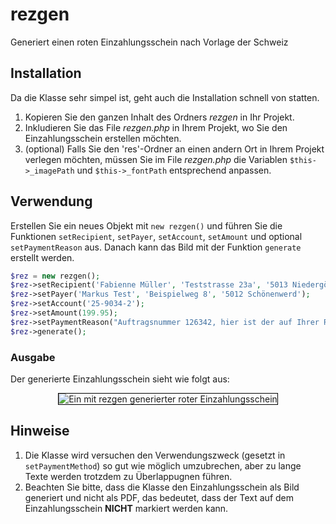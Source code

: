 # rezgen
Generiert einen roten Einzahlungsschein nach Vorlage der Schweiz

## Installation
Da die Klasse sehr simpel ist, geht auch die Installation schnell von statten.
1. Kopieren Sie den ganzen Inhalt des Ordners *rezgen* in Ihr Projekt.
2. Inkludieren Sie das File *rezgen.php* in Ihrem Projekt, wo Sie den Einzahlungsschein erstellen möchten.
3. (optional) Falls Sie den 'res'-Ordner an einen andern Ort in Ihrem Projekt verlegen möchten, müssen Sie im File *rezgen.php* die Variablen `$this->_imagePath` und `$this->_fontPath` entsprechend anpassen.

## Verwendung
Erstellen Sie ein neues Objekt mit `new rezgen()` und führen Sie die Funktionen `setRecipient`, `setPayer`, `setAccount`, `setAmount` und optional `setPaymentReason` aus.
Danach kann das Bild mit der Funktion `generate` erstellt werden.

```php
$rez = new rezgen();
$rez->setRecipient('Fabienne Müller', 'Teststrasse 23a', '5013 Niedergösgen', 'Müller GmbH');
$rez->setPayer('Markus Test', 'Beispielweg 8', '5012 Schönenwerd');
$rez->setAccount('25-9034-2');
$rez->setAmount(199.95);
$rez->setPaymentReason("Auftragsnummer 126342, hier ist der auf Ihrer Rechnung geforderte Betrag, wenn der Text noch viel viel länger wird, wird es erst richtig interessant");
$rez->generate();
```

### Ausgabe
Der generierte Einzahlungsschein sieht wie folgt aus:

<p align=center>
    <img style="border: 1px solid #000;" alt="Ein mit rezgen generierter roter Einzahlungsschein" src="https://i.imgur.com/fZIktRn.png">
</p>

## Hinweise
1. Die Klasse wird versuchen den Verwendungszweck (gesetzt in `setPaymentMethod`) so gut wie möglich umzubrechen, aber zu lange Texte werden trotzdem zu Überlappugnen führen. 
2. Beachten Sie bitte, dass die Klasse den Einzahlungsschein als Bild generiert und nicht als PDF, das bedeutet, dass der Text auf dem Einzahlungsschein **NICHT** markiert werden kann.
